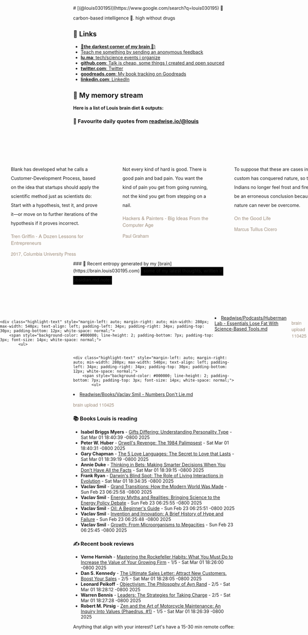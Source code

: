 <link rel="shortcut icon" href="/favicon.ico">
# [(@louis030195)](https://www.google.com/search?q=louis030195) 🤔

carbon-based intelligence 🐒. high without drugs

## 🔗 Links

- [**🌚the darkest corner of my brain 🧠**)](https://brain.louis030195.com)
- [Teach me something by sending an anonymous feedback](https://www.admonymous.co/louis030195)
- [**lu.ma**: tech/science events i organize](https://lu.ma/u/louis030195/events?past=1)
- [**github.com**: Talk is cheap, some things I created and open sourced](https://github.com/louis030195)
- [**twitter.com**: Twitter](https://twitter.com/@louis030195)
- [**goodreads.com**: My book tracking on Goodreads](https://www.goodreads.com/user/show/103091881-louis-beaumont)
- [**linkedin.com**: LinkedIn](https://www.linkedin.com/in/louis030195)

## 🌊 My memory stream

**Here is a list of Louis brain diet & outputs:**

### 👋 Favourite daily quotes from [readwise.io/@louis](https://readwise.io/@louis)
<div class="some-highlights" style="display: flex;
  margin-left: -50vw;
  left: 50%;
  overflow-x: scroll;
  width: 100vw;
  position: relative; margin-top: 6rem;">
<div class="highlight-text" style="margin-left: auto; margin-right: auto; min-width: 280px; max-width: 540px; text-align: left; padding-left: 34px; padding-right: 34px; padding-top: 30px; padding-bottom: 12px; white-space: normal;">
<span style="background-color: transparent; line-height: 2; padding-bottom: 7px; padding-top: 3px; font-size: 14px; white-space: normal;">
          Blank has developed what he calls a Customer-Development Process, based on the idea that startups should apply the scientific method just as scientists do: Start with a hypothesis, test it, and prove it—or move on to further iterations of the hypothesis if it proves incorrect.
        </span>
<div style="font-family: Helvetica, Arial, sans-serif;">
<div style='font-size: 14px; margin-bottom: 0; margin-top: 10px; font-family: "Raleway", "HelveticaNeue", "Helvetica Neue", Helvetica, Arial, sans-serif; white-space: normal; font-display: swap;'>
<p style="margin-bottom: 0; font-size: 15px; margin-bottom: 2px; color: #9f8e7d">Tren Griffin - A Dozen Lessons for Entrepreneurs</p>
<p style="margin-bottom: 0; color: #9f8e7d">2017, Columbia University Press</p>
</div>
</div>
</div>
<div class="highlight-text" style="margin-left: auto; margin-right: auto; min-width: 280px; max-width: 540px; text-align: left; padding-left: 34px; padding-right: 34px; padding-top: 30px; padding-bottom: 12px; white-space: normal;">
<span style="background-color: transparent; line-height: 2; padding-bottom: 7px; padding-top: 3px; font-size: 14px; white-space: normal;">
          Not every kind of hard is good. There is good pain and bad pain. You want the kind of pain you get from going running, not the kind you get from stepping on a nail.
        </span>
<div style="font-family: Helvetica, Arial, sans-serif;">
<div style='font-size: 14px; margin-bottom: 0; margin-top: 10px; font-family: "Raleway", "HelveticaNeue", "Helvetica Neue", Helvetica, Arial, sans-serif; white-space: normal; font-display: swap;'>
<p style="margin-bottom: 0; font-size: 15px; margin-bottom: 2px; color: #9f8e7d">Hackers &amp; Painters - Big Ideas From the Computer Age</p>
<p style="margin-bottom: 0; color: #9f8e7d">Paul Graham</p>
</div>
</div>
</div>
<div class="highlight-text" style="margin-left: auto; margin-right: auto; min-width: 280px; max-width: 540px; text-align: left; padding-left: 34px; padding-right: 34px; padding-top: 30px; padding-bottom: 12px; white-space: normal;">
<span style="background-color: transparent; line-height: 2; padding-bottom: 7px; padding-top: 3px; font-size: 14px; white-space: normal;">
          To suppose that these are cases in which custom has conquered nature, so that the Indians no longer feel frost and fire, would be an erroneous conclusion because nature can never be overcome.
        </span>
<div style="font-family: Helvetica, Arial, sans-serif;">
<div style='font-size: 14px; margin-bottom: 0; margin-top: 10px; font-family: "Raleway", "HelveticaNeue", "Helvetica Neue", Helvetica, Arial, sans-serif; white-space: normal; font-display: swap;'>
<p style="margin-bottom: 0; font-size: 15px; margin-bottom: 2px; color: #9f8e7d">On the Good Life</p>
<p style="margin-bottom: 0; color: #9f8e7d">Marcus Tullius Cicero</p>
</div>
</div>
</div>
</div>
### 🧠 Recent entropy generated by my [brain](https://brain.louis030195.com)
<span style="background-color: #000000; line-height: 2; padding-bottom: 7px; padding-top: 3px; font-size: 14px; white-space: normal;">
    ℹ️ some of my latest thoughts, written in obsidian.md notes
</span>
<div class="some-highlights" style="display: flex;
    margin-left: -50vw;
    left: 50%;
    overflow-x: scroll;
    width: 100vw;
    position: relative; margin-top: 6rem;">
    
    <div class="highlight-text" style="margin-left: auto; margin-right: auto; min-width: 280px; max-width: 540px; text-align: left; padding-left: 34px; padding-right: 34px; padding-top: 30px; padding-bottom: 12px; white-space: normal;">
        <span style="background-color: #000000; line-height: 2; padding-bottom: 7px; padding-top: 3px; font-size: 14px; white-space: normal;">
            <ul>
<li><a href="https://brain.louis030195.com/Readwise/Podcasts/Huberman%20Lab%20-%20Essentials%20Lose%20Fat%20With%20Science-Based%20Tools.md">Readwise/Podcasts/Huberman Lab - Essentials Lose Fat With Science-Based Tools.md</a></li>
            </ul>
        </span>
        <div style="font-family: Helvetica, Arial, sans-serif;">
            <div style='font-size: 14px; margin-bottom: 0; margin-top: 10px; font-family: "Raleway", "HelveticaNeue", "Helvetica Neue", Helvetica, Arial, sans-serif; white-space: normal; font-display: swap;'>
                <p style="margin-bottom: 0; color: #9f8e7d">brain upload 110425</p>
            </div>
        </div>
    </div>
    

    <div class="highlight-text" style="margin-left: auto; margin-right: auto; min-width: 280px; max-width: 540px; text-align: left; padding-left: 34px; padding-right: 34px; padding-top: 30px; padding-bottom: 12px; white-space: normal;">
        <span style="background-color: #000000; line-height: 2; padding-bottom: 7px; padding-top: 3px; font-size: 14px; white-space: normal;">
            <ul>
<li><a href="https://brain.louis030195.com/Readwise/Books/Vaclav%20Smil%20-%20Numbers%20Don%27t%20Lie.md">Readwise/Books/Vaclav Smil - Numbers Don't Lie.md</a></li>
            </ul>
        </span>
        <div style="font-family: Helvetica, Arial, sans-serif;">
            <div style='font-size: 14px; margin-bottom: 0; margin-top: 10px; font-family: "Raleway", "HelveticaNeue", "Helvetica Neue", Helvetica, Arial, sans-serif; white-space: normal; font-display: swap;'>
                <p style="margin-bottom: 0; color: #9f8e7d">brain upload 110425</p>
            </div>
        </div>
    </div>
    
</div>


### 📚 Books Louis is reading

-   **Isabel Briggs Myers**  - [Gifts Differing: Understanding Personality Type](https://www.goodreads.com/book/show/49187.Gifts_Differing) - Sat Mar 01 18:40:39 -0800 2025
-   **Peter W. Huber**  - [Orwell&#39;s Revenge: The 1984 Palimpsest](https://www.goodreads.com/book/show/1099656.Orwell_s_Revenge) - Sat Mar 01 18:40:31 -0800 2025
-   **Gary Chapman**  - [The 5 Love Languages: The Secret to Love that Lasts](https://www.goodreads.com/book/show/23878688-the-5-love-languages) - Sat Mar 01 18:39:19 -0800 2025
-   **Annie Duke**  - [Thinking in Bets: Making Smarter Decisions When You Don&#39;t Have All the Facts](https://www.goodreads.com/book/show/35957157-thinking-in-bets) - Sat Mar 01 18:39:15 -0800 2025
-   **Frank   Ryan**  - [Darwin&#39;s Blind Spot: The Role of Living Interactions in Evolution](https://www.goodreads.com/book/show/26091543-darwin-s-blind-spot) - Sat Mar 01 18:34:35 -0800 2025
-   **Vaclav Smil**  - [Grand Transitions: How the Modern World Was Made](https://www.goodreads.com/book/show/54811336-grand-transitions) - Sun Feb 23 06:25:58 -0800 2025
-   **Vaclav Smil**  - [Energy Myths and Realities: Bringing Science to the Energy Policy Debate](https://www.goodreads.com/book/show/8793836-energy-myths-and-realities) - Sun Feb 23 06:25:55 -0800 2025
-   **Vaclav Smil**  - [Oil: A Beginner&#39;s Guide](https://www.goodreads.com/book/show/3387138-oil) - Sun Feb 23 06:25:51 -0800 2025
-   **Vaclav Smil**  - [Invention and Innovation: A Brief History of Hype and Failure](https://www.goodreads.com/book/show/61102803-invention-and-innovation) - Sun Feb 23 06:25:48 -0800 2025
-   **Vaclav Smil**  - [Growth: From Microorganisms to Megacities](https://www.goodreads.com/book/show/44512537-growth) - Sun Feb 23 06:25:45 -0800 2025

### ✍ Recent book reviews

-   **Verne Harnish**  - [Mastering the Rockefeller Habits: What You Must Do to Increase the Value of Your Growing Firm](https://www.goodreads.com/book/show/16120.Mastering_the_Rockefeller_Habits) - 1/5 - Sat Mar 01 18:26:00 -0800 2025
-   **Dan S. Kennedy**  - [The Ultimate Sales Letter: Attract New Customers. Boost Your Sales](https://www.goodreads.com/book/show/112466.The_Ultimate_Sales_Letter) - 2/5 - Sat Mar 01 18:28:05 -0800 2025
-   **Leonard Peikoff**  - [Objectivism: The Philosophy of Ayn Rand](https://www.goodreads.com/book/show/99951.Objectivism) - 2/5 - Sat Mar 01 18:28:12 -0800 2025
-   **Warren Bennis**  - [Leaders: The Strategies for Taking Charge](https://www.goodreads.com/book/show/355023.Leaders) - 2/5 - Sat Mar 01 18:27:28 -0800 2025
-   **Robert M. Pirsig**  - [Zen and the Art of Motorcycle Maintenance: An Inquiry Into Values (Phaedrus, #1)](https://www.goodreads.com/book/show/629.Zen_and_the_Art_of_Motorcycle_Maintenance) - 1/5 - Sat Mar 01 18:26:39 -0800 2025

Anything that align with your interest? Let's have a 15-30 min remote coffee:


<div style="width:100%;height:100%;overflow:scroll" id="my-cal-inline"></div>
<script type="text/javascript">
  (function (C, A, L) { let p = function (a, ar) { a.q.push(ar); }; let d = C.document; C.Cal = C.Cal || function () { let cal = C.Cal; let ar = arguments; if (!cal.loaded) { cal.ns = {}; cal.q = cal.q || []; d.head.appendChild(d.createElement("script")).src = A; cal.loaded = true; } if (ar[0] === L) { const api = function () { p(api, arguments); }; const namespace = ar[1]; api.q = api.q || []; typeof namespace === "string" ? (cal.ns[namespace] = api) && p(api, ar) : p(cal, ar); return; } p(cal, ar); }; })(window, "https://app.cal.com/embed/embed.js", "init");
Cal("init", "cof", {origin:"https://cal.com"});

  Cal.ns.cof("inline", {
	elementOrSelector:"#my-cal-inline",
	calLink: "louis030195/cof",
	layout: "month_view"
  });
  
  Cal.ns.cof("ui", {"styles":{"branding":{"brandColor":"#000000"}},"hideEventTypeDetails":false,"layout":"month_view"});
  </script>
  
